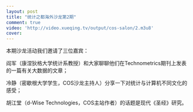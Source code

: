 ```yaml
---
layout: post
title: "统计之都海外沙龙第2期"
comment: true
video: 'http://video.xueqing.tv/output/cos-salon/2.m3u8'
cover:  
---
```



本期沙龙活动我们邀请了三位嘉宾：

阎军（康涅狄格大学统计系教授）和大家聊聊他们在Technometrics期刊上发表的一篇有关大数据的文章；

冷静（密歇根大学学生，COS沙龙主持人）分享一下对统计与计算机不同文化的感受；

胡江堂（d-Wise Technologies，COS主站作者）的话题是现代《圣经》研究。